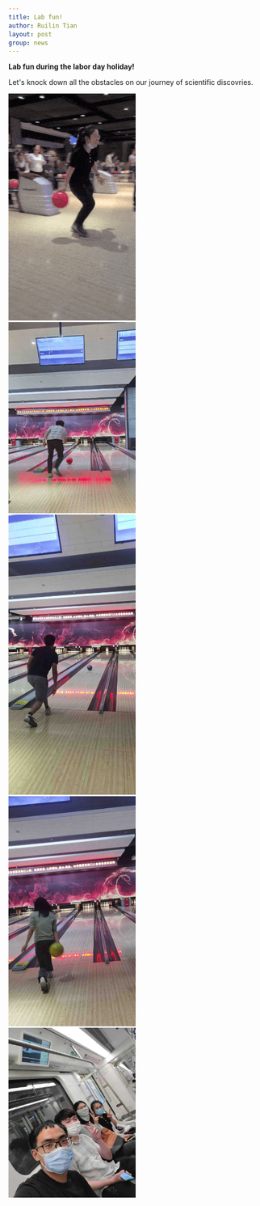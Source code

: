 ```yaml
---
title: Lab fun!
author: Ruilin Tian
layout: post
group: news
---
```


 **Lab fun during the labor day holiday!**

 Let's knock down all the obstacles on our journey of scientific discovries. 
 
 <img src="/static/img/news/lab_fun_0504_1.gif" width="50%" alt="Jianhui" class="img-fluid">
  
 <img src="/static/img/news/lab_fun_0504_3.jpg" width="50%" alt="Luochen" class="img-fluid">

 <img src="/static/img/news/lab_fun_0504_4.jpg" width="50%" alt="Ruilin" class="img-fluid">

 <img src="/static/img/news/lab_fun_0504_5.jpg" width="50%" alt="Na" class="img-fluid">

 <img src="/static/img/news/lab_fun_0504_2.jpg" width="50%" alt="group" class="img-fluid">



